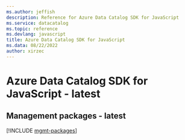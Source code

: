 ```yaml
---
ms.author: jeffish
description: Reference for Azure Data Catalog SDK for JavaScript
ms.service: datacatalog
ms.topic: reference
ms.devlang: javascript
title: Azure Data Catalog SDK for JavaScript
ms.data: 08/22/2022
author: xirzec
---
```

# Azure Data Catalog SDK for JavaScript - latest

## Management packages - latest
[!INCLUDE [mgmt-packages](data-catalog-mgmt-index.md)]